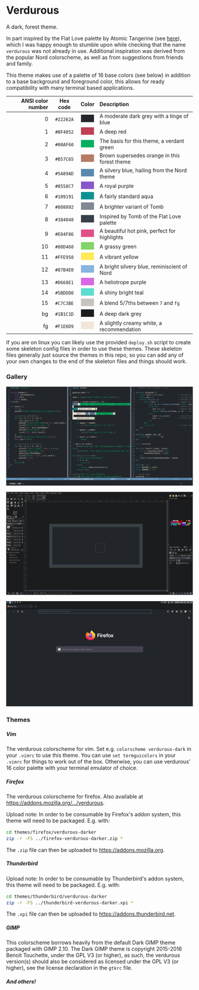# Verdurous

A dark, forest theme.

In part inspired by the Flat Love palette by Atomic Tangerine (see
[here](https://www.colourlovers.com/palette/3182748/Flat_love)), which I was
happy enough to stumble upon while checking that the name `verdurous` was not
already in use. Additional inspiration was derived from the popular Nord
colorscheme, as well as from suggestions from friends and family.

This theme makes use of a palette of 16 base colors (see below) in addition to a
base background and foreground color, this allows for ready compatibility with
many terminal based applications.

| ANSI color number | Hex code  | Color                            | Description                                  |
|------------------:|:---------:|:--------------------------------:|:---------------------------------------------|
| 0                 | `#22262A` | ![#22262A](./gallery/22262A.png) | A moderate dark grey with a tinge of blue    |
| 1                 | `#BF4052` | ![#BF4052](./gallery/BF4052.png) | A deep red                                   |
| 2                 | `#00AF60` | ![#00AF60](./gallery/00AF60.png) | The basis for this theme, a verdant green    |
| 3                 | `#B57C65` | ![#B57C65](./gallery/B57C65.png) | Brown supersedes orange in this forest theme |
| 4                 | `#5A89AD` | ![#5A89AD](./gallery/5A89AD.png) | A silvery blue, hailing from the Nord theme  |
| 5                 | `#8558C7` | ![#8558C7](./gallery/8558C7.png) | A royal purple                               |
| 6                 | `#109191` | ![#109191](./gallery/109191.png) | A fairly standard aqua                       |
| 7                 | `#808892` | ![#808892](./gallery/808892.png) | A brighter variant of Tomb                   |
| 8                 | `#384048` | ![#384048](./gallery/384048.png) | Inspired by Tomb of the Flat Love palette    |
| 9                 | `#E04F86` | ![#E04F86](./gallery/E04F86.png) | A beautiful hot pink, perfect for highlights |
| 10                | `#80D468` | ![#80D468](./gallery/80D468.png) | A grassy green                               |
| 11                | `#FFE958` | ![#FFE958](./gallery/FFE958.png) | A vibrant yellow                             |
| 12                | `#87B4E0` | ![#87B4E0](./gallery/87B4E0.png) | A bright silvery blue, reminiscient of Nord  |
| 13                | `#D668E1` | ![#D668E1](./gallery/D668E1.png) | A heliotrope purple                          |
| 14                | `#5BDDD0` | ![#5BDDD0](./gallery/5BDDD0.png) | A shiny bright teal                          |
| 15                | `#C7C3BE` | ![#C7C3BE](./gallery/C7C3BE.png) | A blend 5/7ths between `7` and `fg`          |
| bg                | `#1B1C1D` | ![#1B1C1D](./gallery/1B1C1D.png) | A deep dark grey                             |
| fg                | `#F1E6D9` | ![#F1E6D9](./gallery/F1E6D9.png) | A slightly creamy white, a recommendation    |

If you are on linux you can likely use the provided `deploy.sh` script to create
some skeleton config files in order to use these themes. These skeleton files
generally just source the themes in this repo, so you can add any of your own
changes to the end of the skeleton files and things should work.

### Gallery

![Vim with several vertical splits](./gallery/splits.png)

![GIMP](./gallery/gimp.png)

![Firefox in Sway](./gallery/firefox.png)

### Themes

##### Vim
The verdurous colorscheme for vim. Set e.g. `colorscheme verdurous-dark` in your
`.vimrc` to use this theme. You can use `set termguicolors` in your `.vimrc` for
things to work out of the box. Otherwise, you can use verdurous' 16 color
palette with your terminal emulator of choice.

##### Firefox
The verdurous colorscheme for firefox. Also available at
<https://addons.mozilla.org/.../verdurous>.

Upload note: In order to be consumable by Firefox's addon system, this theme
will need to be packaged. E.g. with:
```sh
cd themes/firefox/verdurous-darker
zip -r -FS ../firefox-verdurous-darker.zip *
```
The `.zip` file can then be uploaded to <https://addons.mozilla.org>.

##### Thunderbird
Upload note: In order to be consumable by Thunderbird's addon system, this theme
will need to be packaged. E.g. with:
```sh
cd themes/thunderbird/verdurous-darker
zip -r -FS ../thunderbird-verdurous-darker.xpi *
```
The `.xpi` file can then be uploaded to <https://addons.thunderbird.net>.

##### GIMP

This colorscheme borrows heavily from the default Dark GIMP theme packaged with
GIMP 2.10. The Dark GIMP theme is copyright 2015-2016 Benoit Touchette, under
the GPL V3 (or higher), as such, the verdurous version(s) should also be
considered as licensed under the GPL V3 (or higher), see the license declaration
in the `gtkrc` file.

##### And others!
